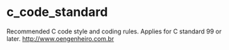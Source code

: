 # c_code_standard
Recommended C code style and coding rules. Applies for C standard 99 or later. http://www.oengenheiro.com.br
